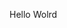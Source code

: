 Hello Wolrd










































































































































































































































































































































































































































































































































































































































































































































































































































































































































































































































































































































































































































































































































































































































































































































































































































































































































































































































































































































































































































































































































































































































































































































































































































































































































































































































































































































































































































































































































































































































































































































































































































































































































































































































































































































































































































































































































































































































































































































































































































































































































































































































































































































































































































































































































































































































